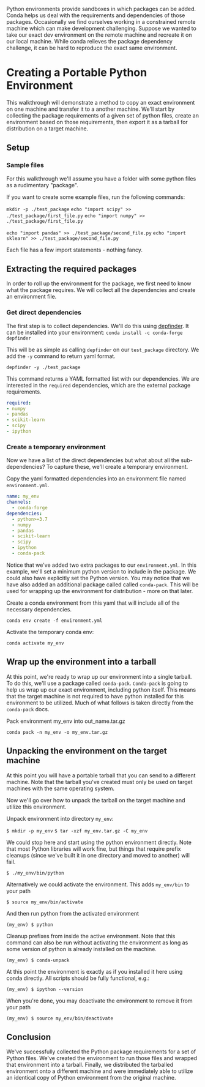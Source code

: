 <!--
.. title: Creating a Portable Python Environment from Imports
.. slug: portable-python-env
.. date: 2020-06-30 14:39:56 UTC-05:00
.. author: Kim Pevey
.. tags: Conda, Python, Depfinder, Conda-Pack
.. category:
.. link:
.. description:
.. type: text
-->

Python environments provide sandboxes in which packages can be added.
Conda helps us deal with the requirements and dependencies of those packages.
Occasionally we find ourselves working in a constrained remote machine which
can make development challenging. Suppose we wanted to take our exact dev
environment on the remote machine and recreate it on our local machine.
While conda relieves the package dependency challenge, it can be hard to
reproduce the exact same environment.

<!-- TEASER_END -->

# Creating a Portable Python Environment

This walkthrough will demonstrate a method to copy an exact environment on
one machine and transfer it to a another machine. We'll start by collecting
the package requirements of a given set of python files, create an environment
based on those requirements, then export it as a tarball for distribution on a
target machine.

## Setup

### Sample files

For this walkthrough we'll assume you have a folder with some python files
as a rudimentary "package".

If you want to create some example files, run the following commands:

`mkdir -p ./test_package`
`echo "import scipy" >> ./test_package/first_file.py`
`echo "import numpy" >> ./test_package/first_file.py`

`echo "import pandas" >> ./test_package/second_file.py`
`echo "import sklearn" >> ./test_package/second_file.py`

Each file has a few import statements - nothing fancy.

## Extracting the required packages

In order to roll up the environment for the package, we first need to know what
the package requires. We will collect all the dependencies and create an environment file.

### Get direct dependencies
The first step is to collect dependencies. We'll do this using
[depfinder](http://ericdill.github.io/depfinder/). It can be installed into your
environment:  `conda install -c conda-forge depfinder`

This will be as simple as calling `depfinder` on our `test_package` directory.
We add the `-y` command to return yaml format.

`depfinder -y ./test_package`

This command returns a YAML formatted list with our dependencies. We are interested
in the `required` dependencies, which are the external package requirements.

```yaml
required:
- numpy
- pandas
- scikit-learn
- scipy
- ipython
```

### Create a temporary environment

Now we have a list of the direct dependencies but what about all the sub-dependencies?
To capture these, we'll create a temporary environment.

Copy the yaml formatted dependencies into an environment file named `environment.yml`.

```yaml
name: my_env
channels:
  - conda-forge
dependencies:
  - python>=3.7
  - numpy
  - pandas
  - scikit-learn
  - scipy
  - ipython
  - conda-pack
```

Notice that we've added two extra packages to our `environment.yml`.
In this example, we'll set a minimum python version to include in the package.
We could also have explicitly set the Python version. You may notice that we
have also added an additional package called called `conda-pack`. This will be used
for wrapping up the environment for distribution - more on that later.

Create a conda environment from this yaml that will include all of the necessary
dependencies.

`conda env create -f environment.yml`

Activate the temporary conda env:

`conda activate my_env`

## Wrap up the environment into a tarball

At this point, we're ready to wrap up our environment into a single tarball.
To do this, we'll use a package called `conda-pack`. `Conda-pack` is going to help us
wrap up our exact environment, including python itself. This means that the target machine
is not required to have python installed for this environment to be utilized. Much of what
follows is taken directly from the `conda-pack` docs.

Pack environment my_env into out_name.tar.gz

`conda pack -n my_env -o my_env.tar.gz`

## Unpacking the environment on the target machine

At this point you will have a portable tarball that you can send to a different
machine. Note that the tarball you've created must only be used on target machines
with the same operating system.

Now we'll go over how to unpack the tarball on the target machine and utilize this
environment.

Unpack environment into directory `my_env`:

`$ mkdir -p my_env`
`$ tar -xzf my_env.tar.gz -C my_env`

We could stop here and start using the python environment directly. Note that most
Python libraries will work fine, but things that require prefix cleanups (since
we've built it in one directory and moved to another) will fail.

`$ ./my_env/bin/python`

Alternatively we could activate the environment. This adds `my_env/bin` to your path

`$ source my_env/bin/activate`

And then run python from the activated environment

`(my_env) $ python`

Cleanup prefixes from inside the active environment.
Note that this command can also be run without activating the environment
as long as some version of python is already installed on the machine.

`(my_env) $ conda-unpack`

At this point the environment is exactly as if you installed it here
using conda directly. All scripts should be fully functional, e.g.:

`(my_env) $ ipython --version`

When you're done, you may deactivate the environment to remove it from your path

`(my_env) $ source my_env/bin/deactivate`

## Conclusion

We've successfully collected the Python package requirements for a set of Python files.
We've created the environment to run those files and wrapped that environment into a
tarball. Finally, we distributed the tarballed environment onto a different machine and
were immediately able to utilize an identical copy of Python environment from the
original machine.
